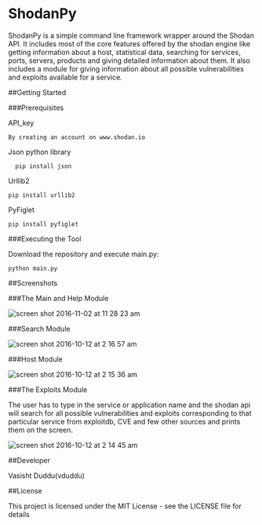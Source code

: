 # ShodanPy
ShodanPy is a simple command line framework wrapper around the Shodan API. It includes most of the core features offered by the shodan engine like getting information about a host, statistical data, searching for services, ports, servers, products and giving detailed information about them. It also includes a module for giving information about all possible vulnerabilities and exploits available for a service.

##Getting Started

###Prerequisites

API_key

    By creating an account on www.shodan.io

Json python library
      
      pip install json

Urllib2
  
    pip install urllib2

PyFiglet
  
    pip install pyfiglet

###Executing the Tool

Download the repository and execute main.py:

    python main.py

##Screenshots

###The Main and Help Module

![screen shot 2016-11-02 at 11 28 23 am](https://cloud.githubusercontent.com/assets/20644368/19918230/8cdd3fb0-a0ef-11e6-88c3-5c5571408938.png)


###Search Module

![screen shot 2016-10-12 at 2 16 57 am](https://cloud.githubusercontent.com/assets/20644368/19289083/a4356662-9026-11e6-8995-406ecdf5b3c8.png)


###Host Module

![screen shot 2016-10-12 at 2 15 36 am](https://cloud.githubusercontent.com/assets/20644368/19289047/77a2e1f6-9026-11e6-90f8-47c49467a672.png)


###The Exploits Module

The user has to type in the service or application name and the shodan api will search for all possible vulnerabilities and exploits corresponding to that particular service from exploitdb, CVE and few other sources and prints them on the screen.

![screen shot 2016-10-12 at 2 14 45 am](https://cloud.githubusercontent.com/assets/20644368/19289020/5a654958-9026-11e6-9b95-37d8ead8cc74.png)



##Developer

Vasisht Duddu(vduddu)

##License

This project is licensed under the MIT License - see the LICENSE file for details
